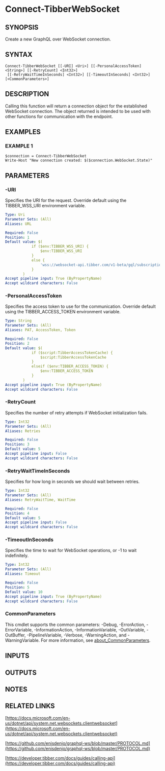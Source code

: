 # Connect-TibberWebSocket

## SYNOPSIS
Create a new GraphQL over WebSocket connection.

## SYNTAX

```
Connect-TibberWebSocket [[-URI] <Uri>] [[-PersonalAccessToken] <String>] [[-RetryCount] <Int32>]
 [[-RetryWaitTimeInSeconds] <Int32>] [[-TimeoutInSeconds] <Int32>] [<CommonParameters>]
```

## DESCRIPTION
Calling this function will return a connection object for the established WebSocket connection.
The object returned is intended to be used with other functions for communication with the endpoint.

## EXAMPLES

### EXAMPLE 1
```
$connection = Connect-TibberWebSocket
Write-Host "New connection created: $($connection.WebSocket.State)"
```

## PARAMETERS

### -URI
Specifies the URI for the request.
Override default using the TIBBER_WSS_URI environment variable.

```yaml
Type: Uri
Parameter Sets: (All)
Aliases: URL

Required: False
Position: 1
Default value: $(
            if ($env:TIBBER_WSS_URI) {
                $env:TIBBER_WSS_URI
            }
            else {
                'wss://websocket-api.tibber.com/v1-beta/gql/subscriptions'
            }
        )
Accept pipeline input: True (ByPropertyName)
Accept wildcard characters: False
```

### -PersonalAccessToken
Specifies the access token to use for the communication.
Override default using the TIBBER_ACCESS_TOKEN environment variable.

```yaml
Type: String
Parameter Sets: (All)
Aliases: PAT, AccessToken, Token

Required: False
Position: 2
Default value: $(
            if ($script:TibberAccessTokenCache) {
                $script:TibberAccessTokenCache
            }
            elseif ($env:TIBBER_ACCESS_TOKEN) {
                $env:TIBBER_ACCESS_TOKEN
            }
        )
Accept pipeline input: True (ByPropertyName)
Accept wildcard characters: False
```

### -RetryCount
Specifies the number of retry attempts if WebSocket initialization fails.

```yaml
Type: Int32
Parameter Sets: (All)
Aliases: Retries

Required: False
Position: 3
Default value: 5
Accept pipeline input: False
Accept wildcard characters: False
```

### -RetryWaitTimeInSeconds
Specifies for how long in seconds we should wait between retries.

```yaml
Type: Int32
Parameter Sets: (All)
Aliases: RetryWaitTime, WaitTime

Required: False
Position: 4
Default value: 5
Accept pipeline input: False
Accept wildcard characters: False
```

### -TimeoutInSeconds
Specifies the time to wait for WebSocket operations, or -1 to wait indefinitely.

```yaml
Type: Int32
Parameter Sets: (All)
Aliases: Timeout

Required: False
Position: 5
Default value: 10
Accept pipeline input: True (ByPropertyName)
Accept wildcard characters: False
```

### CommonParameters
This cmdlet supports the common parameters: -Debug, -ErrorAction, -ErrorVariable, -InformationAction, -InformationVariable, -OutVariable, -OutBuffer, -PipelineVariable, -Verbose, -WarningAction, and -WarningVariable. For more information, see [about_CommonParameters](http://go.microsoft.com/fwlink/?LinkID=113216).

## INPUTS

## OUTPUTS

## NOTES

## RELATED LINKS

[https://docs.microsoft.com/en-us/dotnet/api/system.net.websockets.clientwebsocket](https://docs.microsoft.com/en-us/dotnet/api/system.net.websockets.clientwebsocket)

[https://github.com/enisdenjo/graphql-ws/blob/master/PROTOCOL.md](https://github.com/enisdenjo/graphql-ws/blob/master/PROTOCOL.md)

[https://developer.tibber.com/docs/guides/calling-api](https://developer.tibber.com/docs/guides/calling-api)

